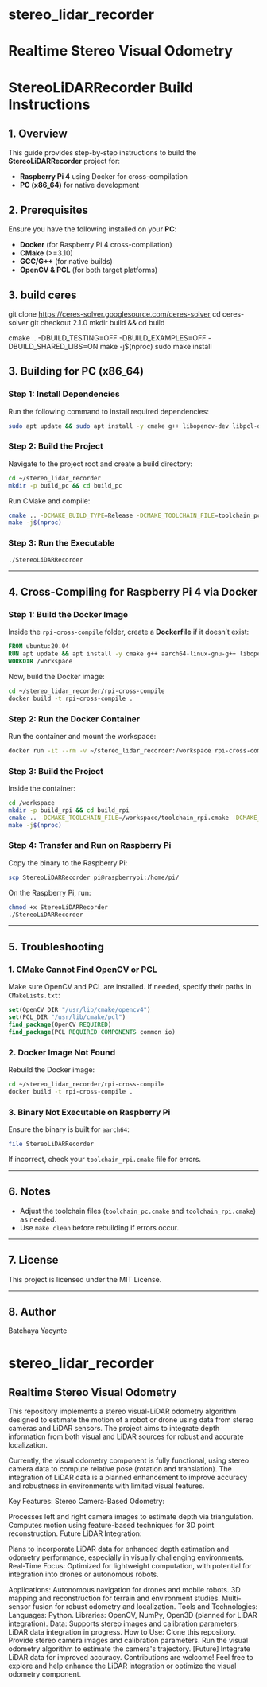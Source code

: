 # stereo_lidar_recorder
# Realtime Stereo Visual Odometry
# StereoLiDARRecorder Build Instructions

## 1. Overview
This guide provides step-by-step instructions to build the **StereoLiDARRecorder** project for:
- **Raspberry Pi 4** using Docker for cross-compilation
- **PC (x86_64)** for native development

## 2. Prerequisites
Ensure you have the following installed on your **PC**:
- **Docker** (for Raspberry Pi 4 cross-compilation)
- **CMake** (>=3.10)
- **GCC/G++** (for native builds)
- **OpenCV & PCL** (for both target platforms)

## 3. build ceres
git clone https://ceres-solver.googlesource.com/ceres-solver
cd ceres-solver
git checkout 2.1.0
mkdir build && cd build

cmake .. -DBUILD_TESTING=OFF -DBUILD_EXAMPLES=OFF -DBUILD_SHARED_LIBS=ON
make -j$(nproc)
sudo make install

## 3. Building for PC (x86_64)

### **Step 1: Install Dependencies**
Run the following command to install required dependencies:

```bash
sudo apt update && sudo apt install -y cmake g++ libopencv-dev libpcl-dev
```

### **Step 2: Build the Project**
Navigate to the project root and create a build directory:

```bash
cd ~/stereo_lidar_recorder
mkdir -p build_pc && cd build_pc
```

Run CMake and compile:

```bash
cmake .. -DCMAKE_BUILD_TYPE=Release -DCMAKE_TOOLCHAIN_FILE=toolchain_pc.cmake
make -j$(nproc)
```

### **Step 3: Run the Executable**

```bash
./StereoLiDARRecorder
```

---

## 4. Cross-Compiling for Raspberry Pi 4 via Docker

### **Step 1: Build the Docker Image**
Inside the `rpi-cross-compile` folder, create a **Dockerfile** if it doesn’t exist:

```dockerfile
FROM ubuntu:20.04
RUN apt update && apt install -y cmake g++ aarch64-linux-gnu-g++ libopencv-dev libpcl-dev
WORKDIR /workspace
```

Now, build the Docker image:

```bash
cd ~/stereo_lidar_recorder/rpi-cross-compile
docker build -t rpi-cross-compile .
```

### **Step 2: Run the Docker Container**
Run the container and mount the workspace:

```bash
docker run -it --rm -v ~/stereo_lidar_recorder:/workspace rpi-cross-compile
```

### **Step 3: Build the Project**
Inside the container:

```bash
cd /workspace
mkdir -p build_rpi && cd build_rpi
cmake .. -DCMAKE_TOOLCHAIN_FILE=/workspace/toolchain_rpi.cmake -DCMAKE_BUILD_TYPE=Release
make -j$(nproc)
```

### **Step 4: Transfer and Run on Raspberry Pi**
Copy the binary to the Raspberry Pi:

```bash
scp StereoLiDARRecorder pi@raspberrypi:/home/pi/
```

On the Raspberry Pi, run:

```bash
chmod +x StereoLiDARRecorder
./StereoLiDARRecorder
```

---

## 5. Troubleshooting
### **1. CMake Cannot Find OpenCV or PCL**
Make sure OpenCV and PCL are installed. If needed, specify their paths in `CMakeLists.txt`:

```cmake
set(OpenCV_DIR "/usr/lib/cmake/opencv4")
set(PCL_DIR "/usr/lib/cmake/pcl")
find_package(OpenCV REQUIRED)
find_package(PCL REQUIRED COMPONENTS common io)
```

### **2. Docker Image Not Found**
Rebuild the Docker image:

```bash
cd ~/stereo_lidar_recorder/rpi-cross-compile
docker build -t rpi-cross-compile .
```

### **3. Binary Not Executable on Raspberry Pi**
Ensure the binary is built for `aarch64`:

```bash
file StereoLiDARRecorder
```

If incorrect, check your `toolchain_rpi.cmake` file for errors.

---

## 6. Notes
- Adjust the toolchain files (`toolchain_pc.cmake` and `toolchain_rpi.cmake`) as needed.
- Use `make clean` before rebuilding if errors occur.

---

## 7. License
This project is licensed under the MIT License.

---

## 8. Author
Batchaya Yacynte

# stereo_lidar_recorder
## Realtime Stereo Visual Odometry
This repository implements a stereo visual-LiDAR odometry algorithm designed to estimate the motion of a robot or drone using data from stereo cameras and LiDAR sensors. The project aims to integrate depth information from both visual and LiDAR sources for robust and accurate localization.

Currently, the visual odometry component is fully functional, using stereo camera data to compute relative pose (rotation and translation). The integration of LiDAR data is a planned enhancement to improve accuracy and robustness in environments with limited visual features.

Key Features:
Stereo Camera-Based Odometry:

Processes left and right camera images to estimate depth via triangulation.
Computes motion using feature-based techniques for 3D point reconstruction.
Future LiDAR Integration:

Plans to incorporate LiDAR data for enhanced depth estimation and odometry performance, especially in visually challenging environments.
Real-Time Focus: Optimized for lightweight computation, with potential for integration into drones or autonomous robots.

Applications:
Autonomous navigation for drones and mobile robots.
3D mapping and reconstruction for terrain and environment studies.
Multi-sensor fusion for robust odometry and localization.
Tools and Technologies:
Languages: Python.
Libraries: OpenCV, NumPy, Open3D (planned for LiDAR integration).
Data: Supports stereo images and calibration parameters; LiDAR data integration in progress.
How to Use:
Clone this repository.
Provide stereo camera images and calibration parameters.
Run the visual odometry algorithm to estimate the camera's trajectory.
[Future] Integrate LiDAR data for improved accuracy.
Contributions are welcome! Feel free to explore and help enhance the LiDAR integration or optimize the visual odometry component.
